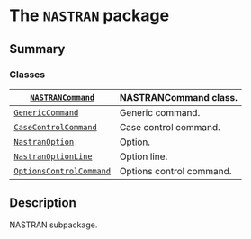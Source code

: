 <a id="module-ansys.mechanical.stubs.Ansys.ACT.Automation.Mechanical.FE.NASTRAN"></a>

<a id="the-nastran-package"></a>

# The `NASTRAN` package

<a id="summary"></a>

## Summary

### Classes

| [`NASTRANCommand`](NASTRANCommand.md#NASTRANCommand)                      | NASTRANCommand class.    |
|---------------------------------------------------------------------------|--------------------------|
| [`GenericCommand`](GenericCommand.md#GenericCommand)                      | Generic command.         |
| [`CaseControlCommand`](CaseControlCommand.md#CaseControlCommand)          | Case control command.    |
| [`NastranOption`](NastranOption.md#NastranOption)                         | Option.                  |
| [`NastranOptionLine`](NastranOptionLine.md#NastranOptionLine)             | Option line.             |
| [`OptionsControlCommand`](OptionsControlCommand.md#OptionsControlCommand) | Options control command. |

<a id="description"></a>

## Description

NASTRAN subpackage.

<!-- !! processed by numpydoc !! -->
